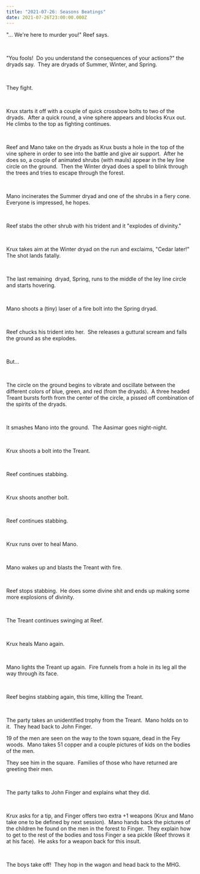 ```yaml
---
title: "2021-07-26: Seasons Beatings"
date: 2021-07-26T23:00:00.000Z
---
```

<!--StartFragment-->

"… We're here to murder you!" Reef says.

 

"You fools!  Do you understand the consequences of your actions?" the dryads say.  They are dryads of Summer, Winter, and Spring.

 

They fight.

 

Krux starts it off with a couple of quick crossbow bolts to two of the dryads.  After a quick round, a vine sphere appears and blocks Krux out.  He climbs to the top as fighting continues. 

 

Reef and Mano take on the dryads as Krux busts a hole in the top of the vine sphere in order to see into the battle and give air support.  After he does so, a couple of animated shrubs (with mauls) appear in the ley line circle on the ground.  Then the Winter dryad does a spell to blink through the trees and tries to escape through the forest. 

 

Mano incinerates the Summer dryad and one of the shrubs in a fiery cone.  Everyone is impressed, he hopes.

 

Reef stabs the other shrub with his trident and it "explodes of divinity."

 

Krux takes aim at the Winter dryad on the run and exclaims, "Cedar later!"  The shot lands fatally.

 

The last remaining  dryad, Spring, runs to the middle of the ley line circle and starts hovering.

 

Mano shoots a (tiny) laser of a fire bolt into the Spring dryad.

 

Reef chucks his trident into her.  She releases a guttural scream and falls the ground as she explodes.

 

But…

 

The circle on the ground begins to vibrate and oscillate between the different colors of blue, green, and red (from the dryads).  A three headed Treant bursts forth from the center of the circle, a pissed off combination of the spirits of the dryads.

 

It smashes Mano into the ground.  The Aasimar goes night-night.

 

Krux shoots a bolt into the Treant.

 

Reef continues stabbing.

 

Krux shoots another bolt.

 

Reef continues stabbing.

 

Krux runs over to heal Mano.

 

Mano wakes up and blasts the Treant with fire.

 

Reef stops stabbing.  He does some divine shit and ends up making some more explosions of divinity.

 

The Treant continues swinging at Reef.

 

Krux heals Mano again.

 

Mano lights the Treant up again.  Fire funnels from a hole in its leg all the way through its face.

 

Reef begins stabbing again, this time, killing the Treant.

 

The party takes an unidentified trophy from the Treant.  Mano holds on to it.  They head back to John Finger. 

19 of the men are seen on the way to the town square, dead in the Fey woods.  Mano takes 51 copper and a couple pictures of kids on the bodies of the men.

They see him in the square.  Families of those who have returned are greeting their men.

 

The party talks to John Finger and explains what they did. 

 

Krux asks for a tip, and Finger offers two extra +1 weapons (Krux and Mano take one to be defined by next session).  Mano hands back the pictures of the children he found on the men in the forest to Finger.  They explain how to get to the rest of the bodies and toss Finger a sea pickle (Reef throws it at his face).  He asks for a weapon back for this insult. 

 

The boys take off!  They hop in the wagon and head back to the MHG.

<!--EndFragment-->